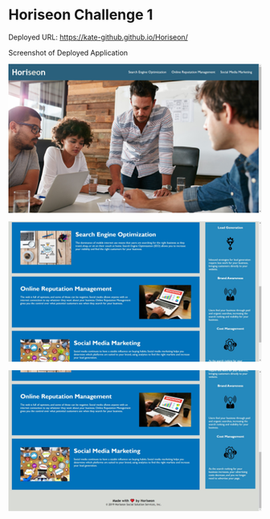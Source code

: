 # Horiseon Challenge 1

Deployed URL:
https://kate-github.github.io/Horiseon/

Screenshot of Deployed Application

![Alt text](./assets/images/horiseon_screenshot1.jfif "Screen shot of working application")

![Alt text](./assets/images/horiseon_screenshot2.jfif "Screen shot of working application")


![Alt text](./assets/images/horiseon_screenshot3.jfif "Screen shot of working application")
